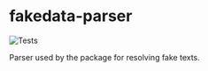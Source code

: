 # fakedata-parser

![Tests](https://github.com/psibi/fakedata-parser/workflows/Tests/badge.svg)

Parser used by the package for resolving fake texts.
